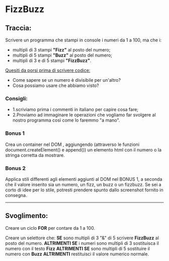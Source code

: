 # FizzBuzz  

## Traccia:

Scrivere un programma che stampi in console i numeri da 1 a 100,
ma che i:

- multipli di 3 stampi **"Fizz"** al posto del numero;
- multipli di 5 stampi **"Buzz"** al posto del numero;
- multipli di 3 e di 5 stampi **"FizzBuzz"**.

<u>Quesiti da porsi prima di scrivere codice:</u>

- Come sapere se un numero è divisibile per un'altro?
- Cosa possiamo usare che abbiamo visto?

### Consigli:

- 1.scriviamo prima i commenti in italiano per capire cosa fare;
- 2.Proviamo ad immaginare le operazioni che vogliamo far svolgere al nostro programma così come lo faremmo "a mano".

### Bonus 1

Crea un container nel DOM , aggiungendo (attraverso le funzioni document.createElement() e append()) un elemento html con il numero o la stringa corretta da mostrare.

### Bonus 2

Applica stili differenti agli elementi aggiunti al DOM nel BONUS 1, a seconda che il valore inserito sia un numero, un fizz, un buzz o un fizzbuzz.
Se sei a corto di idee per lo stile, potresti prendere spunto dallo screenshot fornito in consegna.

-----------------------------------------------
## Svoglimento:
Creare un ciclo **FOR** per contare da 1 a 100.

Creare un selettore che:
**SE** sono multipli di 3 "&" di 5 scrivere **FizzBuzz** al posto del numero.
**ALTRIMENTI SE** i numeri sono multipli di 3 sostituisca il numero con il testo **Fizz**
**ALTRIMENTI SE** sono multipli di 5 sostituire il numero con **Buzz**
**ALTRIMENTI** restituisci il valore numerico normale.
